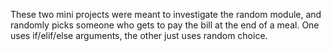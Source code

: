 These two mini projects were meant to investigate the random module, and randomly picks someone who gets to pay the bill at the end of a meal. One uses if/elif/else arguments, the other just uses random choice.